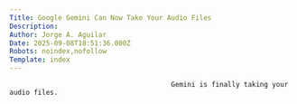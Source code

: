 ```yaml
---
Title: Google Gemini Can Now Take Your Audio Files
Description: 
Author: Jorge A. Aguilar
Date: 2025-09-08T18:51:36.000Z
Robots: noindex,nofollow
Template: index
---
```


                                            Gemini is finally taking your audio files.
                                        